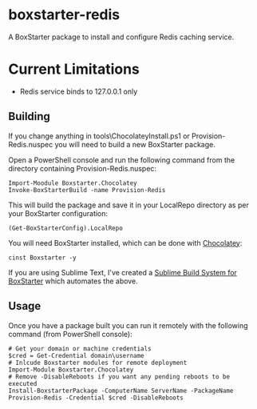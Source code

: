 # boxstarter-redis
A BoxStarter package to install and configure Redis caching service.

# Current Limitations

* Redis service binds to 127.0.0.1 only

Building
-------------------

If you change anything in tools\ChocolateyInstall.ps1 or Provision-Redis.nuspec you will need to build a new BoxStarter package.

Open a PowerShell console and run the following command from the directory containing Provision-Redis.nuspec:

```
Import-Moodule Boxstarter.Chocolatey
Invoke-BoxStarterBuild -name Provision-Redis
```

This will build the package and save it in your LocalRepo directory as per your BoxStarter configuration:

```
(Get-BoxStarterConfig).LocalRepo
```

You will need BoxStarter installed, which can be done with [Chocolatey](https://chocolatey.org/install):

```
cinst Boxstarter -y
```

If you are using Sublime Text, I've created a [Sublime Build System for BoxStarter](https://github.com/joe-niland/boxstarter-sublime-build) which automates the above.

Usage
-------------------

Once you have a package built you can run it remotely with the following command (from PowerShell console):

```
# Get your domain or machine credentials
$cred = Get-Credential domain\username
# Inlcude Boxstarter modules for remote deployment
Import-Module Boxstarter.Chocolatey
# Remove -DisableReboots if you want any pending reboots to be executed
Install-BoxstarterPackage -ComputerName ServerName -PackageName Provision-Redis -Credential $cred -DisableReboots
```